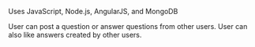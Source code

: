 Uses JavaScript, Node.js, AngularJS, and MongoDB

User can post a question or answer questions from other users.  User can also like answers created by other users.
